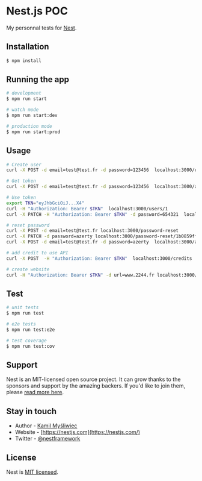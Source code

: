 # Nest.js POC

My personnal tests for [Nest](https://github.com/nestjs/nest).

## Installation

```bash
$ npm install
```

## Running the app

```bash
# development
$ npm run start

# watch mode
$ npm run start:dev

# production mode
$ npm run start:prod
```

## Usage

```sh
# Create user
curl -X POST -d email=test@test.fr -d password=123456  localhost:3000/users

# Get token
curl -X POST -d email=test@test.fr -d password=123456  localhost:3000/auth

# Use token
export TKN="eyJhbGciOiJ...X4"
curl -H "Authorization: Bearer $TKN"  localhost:3000/users/1
curl -X PATCH -H "Authorization: Bearer $TKN" -d password=654321  localhost:3000/users/1

# reset password
curl -X POST -d email=test@test.fr localhost:3000/password-reset
curl -X PATCH -d password=azerty localhost:3000/password-reset/1b0859ff-5fb6-4cbc-8c22-4902da3a0b20 # token extracted from server log
curl -X POST -d email=test@test.fr -d password=azerty  localhost:3000/auth

# add credit to use API
curl -X POST  -H "Authorization: Bearer $TKN"  localhost:3000/credits

# create website
curl -H "Authorization: Bearer $TKN" -d url=www.2244.fr localhost:3000/websites
```

## Test

```bash
# unit tests
$ npm run test

# e2e tests
$ npm run test:e2e

# test coverage
$ npm run test:cov
```

## Support

Nest is an MIT-licensed open source project. It can grow thanks to the sponsors and support by the amazing backers. If you'd like to join them, please [read more here](https://docs.nestjs.com/support).

## Stay in touch

- Author - [Kamil Myśliwiec](https://kamilmysliwiec.com)
- Website - [https://nestjs.com](https://nestjs.com/)
- Twitter - [@nestframework](https://twitter.com/nestframework)

## License

Nest is [MIT licensed](LICENSE).
